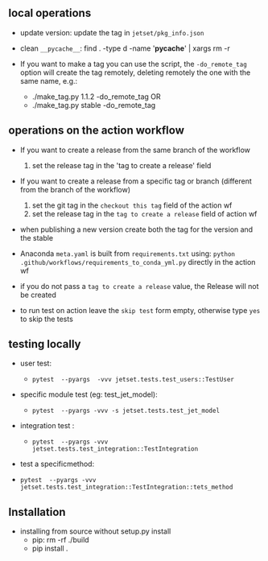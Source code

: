 ## local operations

-  update version: update the tag in  `jetset/pkg_info.json`

-  clean `__pycache__`: find . -type d -name '__pycache__' | xargs rm -r 

-  If you want to make a tag you can use the script, the  `-do_remote_tag` option will create the tag remotely,
   deleting remotely the one with the same name, e.g.: 
    - ./make_tag.py 1.1.2 -do_remote_tag
    OR
    - ./make_tag.py stable -do_remote_tag

   
## operations on the action workflow
- If you want  to create a release from the same branch of the workflow
  1) set the release tag in the 'tag to create a release' field

- If you want to create a release from a specific tag or branch (different from the branch of the workflow)
  1) set the git tag in the `checkout this tag` field of the action wf
  2) set the release tag in the `tag to create a release` field of action wf

 - when publishing a new version create both the tag for the version and the stable

- Anaconda `meta.yaml` is built from `requirements.txt` using: `python .github/workflows/requirements_to_conda_yml.py` directly in the action wf  

- if you do not pass a `tag to create a release` value, the Release will not be created
- to run test on action leave the `skip test` form empty, otherwise type `yes` to skip the tests
## testing locally
<!-- - python -c"import iminuit; print('iminuit',iminuit.__version__); import jetset; print('jetset',jetset.#__version__)" -->

- user test:
  - `pytest  --pyargs  -vvv jetset.tests.test_users::TestUser`

- specific module test (eg: test_jet_model):
  - `pytest  --pyargs -vvv -s jetset.tests.test_jet_model`

- integration test :
  - `pytest  --pyargs -vvv jetset.tests.test_integration::TestIntegration`

- test a specificmethod:
 - `pytest  --pyargs -vvv jetset.tests.test_integration::TestIntegration::tets_method`

## Installation 
- installing from source without setup.py install
   - pip: rm -rf ./build
   - pip install .
